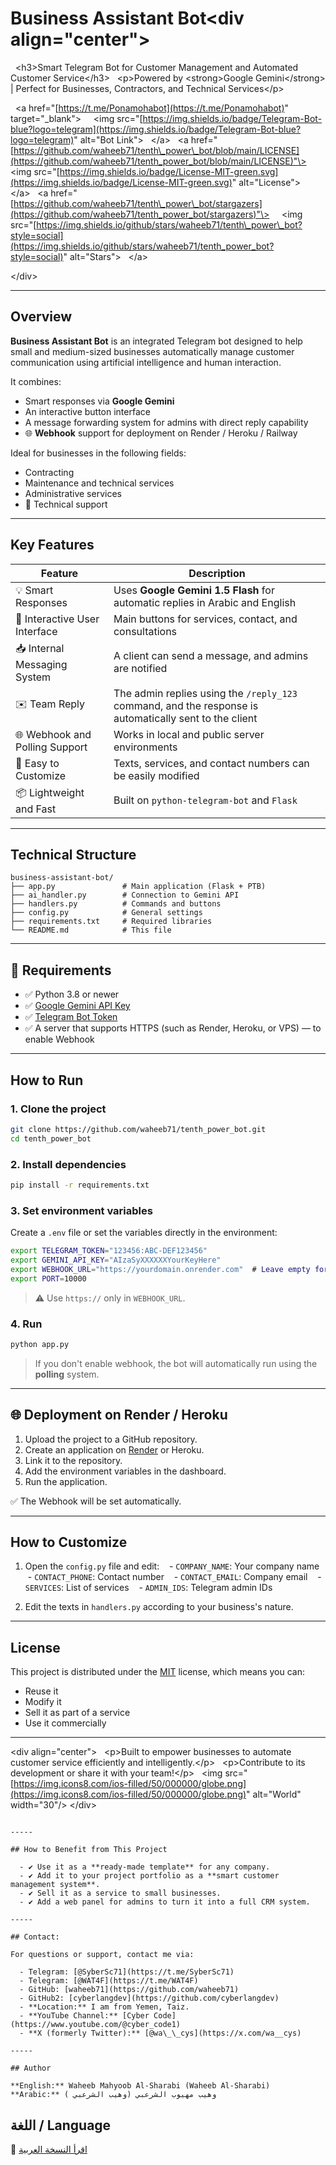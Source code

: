 # Business Assistant Bot\<div align="center"\>

  \<h3\>Smart Telegram Bot for Customer Management and Automated Customer Service\</h3\>
  \<p\>Powered by \<strong\>Google Gemini\</strong\> | Perfect for Businesses, Contractors, and Technical Services\</p\>

  \<a href="[https://t.me/Ponamohabot](https://t.me/Ponamohabot)" target="\_blank"\>
    \<img src="[https://img.shields.io/badge/Telegram-Bot-blue?logo=telegram](https://img.shields.io/badge/Telegram-Bot-blue?logo=telegram)" alt="Bot Link"\>
  \</a\>
  \<a href="[https://github.com/waheeb71/tenth\_power\_bot/blob/main/LICENSE](https://github.com/waheeb71/tenth_power_bot/blob/main/LICENSE)"\>
    \<img src="[https://img.shields.io/badge/License-MIT-green.svg](https://img.shields.io/badge/License-MIT-green.svg)" alt="License"\>
  \</a\>
  \<a href="[https://github.com/waheeb71/tenth\_power\_bot/stargazers](https://github.com/waheeb71/tenth_power_bot/stargazers)"\>
    \<img src="[https://img.shields.io/github/stars/waheeb71/tenth\_power\_bot?style=social](https://img.shields.io/github/stars/waheeb71/tenth_power_bot?style=social)" alt="Stars"\>
  \</a\>

\</div\>

-----

## Overview

**Business Assistant Bot** is an integrated Telegram bot designed to help small and medium-sized businesses automatically manage customer communication using artificial intelligence and human interaction.

It combines:

  - Smart responses via **Google Gemini**
  - An interactive button interface
  - A message forwarding system for admins with direct reply capability
  - 🌐 **Webhook** support for deployment on Render / Heroku / Railway

Ideal for businesses in the following fields:

  - Contracting
  - Maintenance and technical services
  - Administrative services
  - 🔧 Technical support

-----

## Key Features

| Feature | Description |
|-------|-------|
| 💡 Smart Responses | Uses **Google Gemini 1.5 Flash** for automatic replies in Arabic and English |
| 📱 Interactive User Interface | Main buttons for services, contact, and consultations |
| 📥 Internal Messaging System | A client can send a message, and admins are notified |
| ✉️ Team Reply | The admin replies using the `/reply_123` command, and the response is automatically sent to the client |
| 🌐 Webhook and Polling Support | Works in local and public server environments |
| 🔧 Easy to Customize | Texts, services, and contact numbers can be easily modified |
| 📦 Lightweight and Fast | Built on `python-telegram-bot` and `Flask` |

-----

## Technical Structure

```
business-assistant-bot/
├── app.py               # Main application (Flask + PTB)
├── ai_handler.py        # Connection to Gemini API
├── handlers.py          # Commands and buttons
├── config.py            # General settings
├── requirements.txt     # Required libraries
└── README.md            # This file
```

-----

## 🔧 Requirements

  - ✅ Python 3.8 or newer
  - ✅ [Google Gemini API Key](https://aistudio.google.com/app/apikey)
  - ✅ [Telegram Bot Token](https://t.me/BotFather)
  - ✅ A server that supports HTTPS (such as Render, Heroku, or VPS) — to enable Webhook

-----

## How to Run

### 1\. Clone the project

```bash
git clone https://github.com/waheeb71/tenth_power_bot.git
cd tenth_power_bot
```

### 2\. Install dependencies

```bash
pip install -r requirements.txt
```

### 3\. Set environment variables

Create a `.env` file or set the variables directly in the environment:

```bash
export TELEGRAM_TOKEN="123456:ABC-DEF123456"
export GEMINI_API_KEY="AIzaSyXXXXXXYourKeyHere"
export WEBHOOK_URL="https://yourdomain.onrender.com"  # Leave empty for local running
export PORT=10000
```

> ⚠️ Use `https://` only in `WEBHOOK_URL`.

### 4\. Run

```bash
python app.py
```

> If you don't enable webhook, the bot will automatically run using the **polling** system.

-----

## 🌐 Deployment on Render / Heroku

1.  Upload the project to a GitHub repository.
2.  Create an application on [Render](https://render.com) or Heroku.
3.  Link it to the repository.
4.  Add the environment variables in the dashboard.
5.  Run the application.

✅ The Webhook will be set automatically.

-----

## How to Customize

1.  Open the `config.py` file and edit:
       - `COMPANY_NAME`: Your company name
       - `CONTACT_PHONE`: Contact number
       - `CONTACT_EMAIL`: Company email
       - `SERVICES`: List of services
       - `ADMIN_IDS`: Telegram admin IDs

2.  Edit the texts in `handlers.py` according to your business's nature.

-----

## License

This project is distributed under the [MIT](https://www.google.com/search?q=LICENSE) license, which means you can:

  - Reuse it
  - Modify it
  - Sell it as part of a service
  - Use it commercially

-----

\<div align="center"\>
  \<p\>Built to empower businesses to automate customer service efficiently and intelligently.\</p\>
  \<p\>Contribute to its development or share it with your team\!\</p\>
  \<img src="[https://img.icons8.com/ios-filled/50/000000/globe.png](https://img.icons8.com/ios-filled/50/000000/globe.png)" alt="World" width="30"/\>
\</div\>

```

-----

## How to Benefit from This Project

  - ✔️ Use it as a **ready-made template** for any company.
  - ✔️ Add it to your project portfolio as a **smart customer management system**.
  - ✔️ Sell it as a service to small businesses.
  - ✔️ Add a web panel for admins to turn it into a full CRM system.

-----

## Contact:

For questions or support, contact me via:

  - Telegram: [@SyberSc71](https://t.me/SyberSc71)
  - Telegram: [@WAT4F](https://t.me/WAT4F)
  - GitHub: [waheeb71](https://github.com/waheeb71)
  - GitHub2: [cyberlangdev](https://github.com/cyberlangdev)
  - **Location:** I am from Yemen, Taiz.
  - **YouTube Channel:** [Cyber Code](https://www.youtube.com/@cyber_code1)
  - **X (formerly Twitter):** [@wa\_\_cys](https://x.com/wa__cys)

-----

## Author

**English:** Waheeb Mahyoob Al-Sharabi (Waheeb Al-Sharabi)  
**Arabic:** وهيب مهيوب الشرعبي (وهيب الشرعبي )
```

## اللغة / Language

📖 [اقرأ النسخة العربية](READMEAR.md)


